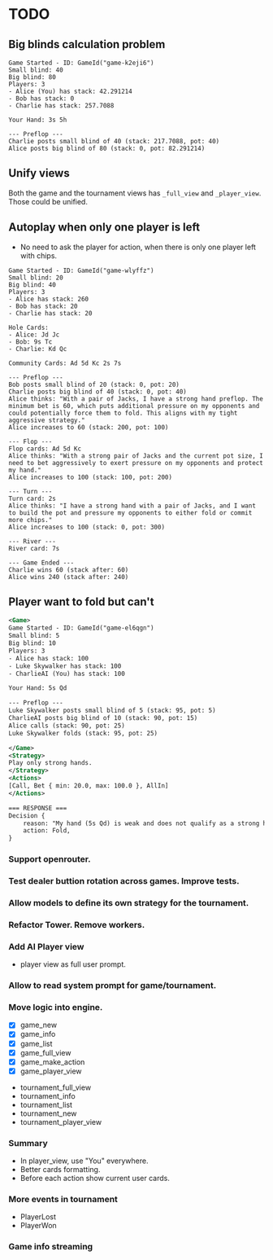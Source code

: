 # TODO

## Big blinds calculation problem

```
Game Started - ID: GameId("game-k2eji6")
Small blind: 40
Big blind: 80
Players: 3
- Alice (You) has stack: 42.291214
- Bob has stack: 0
- Charlie has stack: 257.7088

Your Hand: 3s 5h

--- Preflop ---
Charlie posts small blind of 40 (stack: 217.7088, pot: 40)
Alice posts big blind of 80 (stack: 0, pot: 82.291214)
```

## Unify views
Both the game and the tournament views has `_full_view` and `_player_view`. Those could be unified.

## Autoplay when only one player is left

- No need to ask the player for action, when there is only one player left with chips.

```
Game Started - ID: GameId("game-wlyffz")
Small blind: 20
Big blind: 40
Players: 3
- Alice has stack: 260
- Bob has stack: 20
- Charlie has stack: 20

Hole Cards:
- Alice: Jd Jc
- Bob: 9s Tc
- Charlie: Kd Qc

Community Cards: Ad 5d Kc 2s 7s

--- Preflop ---
Bob posts small blind of 20 (stack: 0, pot: 20)
Charlie posts big blind of 40 (stack: 0, pot: 40)
Alice thinks: "With a pair of Jacks, I have a strong hand preflop. The minimum bet is 60, which puts additional pressure on my opponents and could potentially force them to fold. This aligns with my tight aggressive strategy."
Alice increases to 60 (stack: 200, pot: 100)

--- Flop ---
Flop cards: Ad 5d Kc
Alice thinks: "With a strong pair of Jacks and the current pot size, I need to bet aggressively to exert pressure on my opponents and protect my hand."
Alice increases to 100 (stack: 100, pot: 200)

--- Turn ---
Turn card: 2s
Alice thinks: "I have a strong hand with a pair of Jacks, and I want to build the pot and pressure my opponents to either fold or commit more chips."
Alice increases to 100 (stack: 0, pot: 300)

--- River ---
River card: 7s

--- Game Ended ---
Charlie wins 60 (stack after: 60)
Alice wins 240 (stack after: 240)
```

## Player want to fold but can't

```xml
<Game>
Game Started - ID: GameId("game-el6qgn")
Small blind: 5
Big blind: 10
Players: 3
- Alice has stack: 100
- Luke Skywalker has stack: 100
- CharlieAI (You) has stack: 100

Your Hand: 5s Qd

--- Preflop ---
Luke Skywalker posts small blind of 5 (stack: 95, pot: 5)
CharlieAI posts big blind of 10 (stack: 90, pot: 15)
Alice calls (stack: 90, pot: 25)
Luke Skywalker folds (stack: 95, pot: 25)

</Game>
<Strategy>
Play only strong hands.
</Strategy>
<Actions>
[Call, Bet { min: 20.0, max: 100.0 }, AllIn]
</Actions>

=== RESPONSE ===
Decision {
    reason: "My hand (5s Qd) is weak and does not qualify as a strong hand based on the strategy.",
    action: Fold,
}
```

### Support openrouter.

### Test dealer buttion rotation across games. Improve tests.

### Allow models to define its own strategy for the tournament.

### Refactor Tower. Remove workers.

### Add AI Player view
- player view as full user prompt.

### Allow to read system prompt for game/tournament.

### Move logic into engine.
-[x] game_new
-[x] game_info
-[x] game_list
-[x] game_full_view
-[x] game_make_action
-[x] game_player_view

- tournament_full_view
- tournament_info
- tournament_list
- tournament_new
- tournament_player_view

### Summary
- In player_view, use "You" everywhere.
- Better cards formatting.
- Before each action show current user cards.

### More events in tournament
- PlayerLost
- PlayerWon

### Game info streaming
